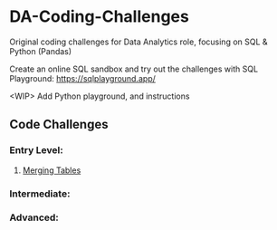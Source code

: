 # DA-Coding-Challenges
Original coding challenges for Data Analytics role, focusing on SQL &amp; Python (Pandas)

Create an online SQL sandbox and try out the challenges with SQL Playground: https://sqlplayground.app/

\<WIP> Add Python playground, and instructions

## Code Challenges

### Entry Level:
1. [Merging Tables](entry/merging_tables.md)

### Intermediate:

### Advanced:
